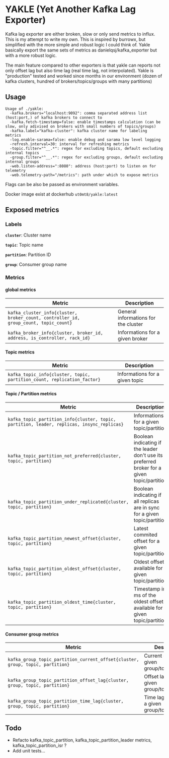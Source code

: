 # YAKLE (Yet Another Kafka Lag Exporter)

Kafka lag exporter are either broken, slow or only send metrics to influx.
This is my attempt to write my own. This is inspired by burrowx, but simplified with the more simple and robust logic I could think of.
Yakle basically export the same sets of metrics as danielqsj/kafka_exporter but with a more robust logic.

The main feature compared to other exporters is that yakle can reports not only offset lag but also time lag (real time lag, not interpolated).
Yakle is "production" tested and worked since months in our environment (dozen of kafka clusters, hundred of brokers/topics/groups with many partitions)

## Usage

```
Usage of ./yakle:
  -kafka.brokers="localhost:9092": comma separated address list (host:port,) of kafka brokers to connect to
  -kafka.fetch-timestamp=false: enable timestamps calculation (can be slow, only adivised on brokers with small numbers of topics/groups)
  -kafka.label="kafka-cluster": kafka cluster name for labeling metrics
  -log.enable-sarama=false: enable debug and sarama low level logging
  -refresh.interval=30: interval for refreshing metrics
  -topic.filter="^__.*": regex for excluding topics, default excluding internal topics
  -group.filter="^__.*": regex for excluding groups, default excluding internal groups
  -web.listen-address=":8080": address (host:port) to listen on for telemetry
  -web.telemetry-path="/metrics": path under which to expose metrics
```

Flags can be also be passed as environment variables. 

Docker image exist at dockerhub `ut0mt8/yakle:latest`

## Exposed metrics

### Labels

**`cluster`**: Cluster name

**`topic`**: Topic name

**`partition`**: Partition ID 

**`group`**: Consumer group name


### Metrics

#### global metrics
| Metric | Description |
| --- | --- |
| `kafka_cluster_info{cluster, broker_count, controller_id, group_count, topic_count}` | General informations for the cluster |
| `kafka_broker_info{cluster, broker_id, address, is_controller, rack_id}` | Informations for a given broker |

#### Topic metrics
| Metric | Description |
| --- | --- |
| `kafka_topic_info{cluster, topic, partition_count, replication_factor}` | Informations for a given topic |

#### Topic / Partition metrics

| Metric | Description |
| --- | --- |
| `kafka_topic_partition_info{cluster, topic, partition, leader, replicas, insync_replicas}` | Informations for a given topic/partition |
| `kafka_topic_partition_not_preferred{cluster, topic, partition}` | Boolean indicating if the leader don't use its preferred broker for a given topic/partition |
| `kafka_topic_partition_under_replicated{cluster, topic, partition}` | Boolean indicating if all replicas are in sync for a given topic/partition |
| `kafka_topic_partition_newest_offset{cluster, topic, partition}` | Latest commited offset for a given topic/partition |
| `kafka_topic_partition_oldest_offset{cluster, topic, partition}` | Oldest offset available for a given topic/partition |
| `kafka_topic_partition_oldest_time{cluster, topic, partition}` | Timestamp in ms of the oldest offset available for a given topic/partition |


#### Consumer group metrics

| Metric | Description |
| --- | --- |
| `kafka_group_topic_partition_current_offset{cluster, group, topic, partition}` | Current offset for a given group/topic/partition |
| `kafka_group_topic_partition_offset_lag{cluster, group, topic, partition}` | Offset lag for a given group/topic/partition |
| `kafka_group_topic_partition_time_lag{cluster, group, topic, partition}` | Time lag (in ms) for a given group/topic/partition |



## Todo

 - Refacto kafka_topic_partition, kafka_topic_partition_leader metrics, kafka_topic_partition_isr ?
 - Add unit tests...

